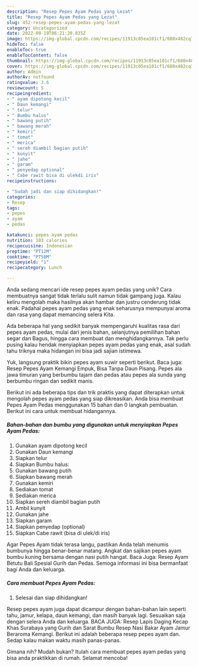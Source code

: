 ```yaml
---
description: "Resep Pepes Ayam Pedas yang Lezat"
title: "Resep Pepes Ayam Pedas yang Lezat"
slug: 452-resep-pepes-ayam-pedas-yang-lezat
category: Uncategorized
date: 2022-09-19T06:21:20.835Z
image: https://img-global.cpcdn.com/recipes/11913c05ea101cf1/680x482cq70/pepes-ayam-pedas-foto-resep-utama.jpg
hideToc: false
enableToc: true
enableTocContent: false
thumbnail: https://img-global.cpcdn.com/recipes/11913c05ea101cf1/680x482cq70/pepes-ayam-pedas-foto-resep-utama.jpg
cover: https://img-global.cpcdn.com/recipes/11913c05ea101cf1/680x482cq70/pepes-ayam-pedas-foto-resep-utama.jpg
author: Admin
authorAv: notfound
ratingvalue: 3.6
reviewcount: 5
recipeingredient:
- " ayam dipotong kecil"
- " Daun kemangi"
- " telur"
- " Bumbu halus"
- " bawang putih"
- " bawang merah"
- " kemiri"
- " tomat"
- " merica"
- " sereh diambil bagian putih"
- " kunyit"
- " jahe"
- " garam"
- " penyedap optional"
- " Cabe rawit bisa di ulekdi iris"
recipeinstructions:

- "Sudah jadi dan siap dihidangkan!"
categories:
- Resep
tags:
- pepes
- ayam
- pedas

katakunci: pepes ayam pedas 
nutrition: 103 calories
recipecuisine: Indonesian
preptime: "PT12M"
cooktime: "PT58M"
recipeyield: "1"
recipecategory: Lunch

---
```





Anda sedang mencari ide resep pepes ayam pedas yang unik? Cara membuatnya sangat tidak terlalu sulit namun tidak gampang juga. Kalau keliru mengolah maka hasilnya akan hambar dan justru cenderung tidak enak. Padahal pepes ayam pedas yang enak seharusnya mempunyai aroma dan rasa yang dapat memancing selera Kita.





Ada beberapa hal yang sedikit banyak mempengaruhi kualitas rasa dari pepes ayam pedas, mulai dari jenis bahan, selanjutnya pemilihan bahan segar dan Bagus, hingga cara membuat dan menghidangkannya. Tak perlu pusing kalau hendak menyiapkan pepes ayam pedas yang enak,      asal sudah tahu triknya maka hidangan ini bisa jadi sajian istimewa.














Yuk, langsung praktik bikin pepes ayam suwir seperti berikut. Baca juga: Resep Pepes Ayam Kemangi Empuk, Bisa Tanpa Daun Pisang. Pepes ala jawa timuran yang berbumbu tajam dan pedas atau pepes ala sunda yang berbumbu ringan dan sedikit manis.






Berikut ini ada beberapa tips dan trik praktis yang dapat diterapkan untuk mengolah pepes ayam pedas yang siap dikreasikan. Anda bisa membuat Pepes Ayam Pedas menggunakan 15 bahan dan 0 langkah pembuatan. Berikut ini cara untuk membuat hidangannya.

<!--inarticleads1-->

##### Bahan-bahan dan bumbu yang digunakan untuk menyiapkan Pepes Ayam Pedas:

1. Gunakan  ayam dipotong kecil
1. Gunakan  Daun kemangi
1. Siapkan  telur
1. Siapkan  Bumbu halus:
1. Gunakan  bawang putih
1. Siapkan  bawang merah
1. Gunakan  kemiri
1. Sediakan  tomat
1. Sediakan  merica
1. Siapkan  sereh diambil bagian putih
1. Ambil  kunyit
1. Gunakan  jahe
1. Siapkan  garam
1. Siapkan  penyedap (optional)
1. Siapkan  Cabe rawit (bisa di ulek/di iris)


Agar Pepes Ayam tidak terasa langu, pastikan Anda telah menumis bumbunya hingga benar-benar matang. Angkat dan sajikan pepes ayam bumbu kuning bersama dengan nasi putih hangat. Baca Juga: Resep Ayam Betutu Bali Spesial Gurih dan Pedas. Semoga informasi ini bisa bermanfaat bagi Anda dan keluarga. 

<!--inarticleads2-->

##### Cara membuat Pepes Ayam Pedas:


1. Selesai dan siap dihidangkan!

Resep pepes ayam juga dapat dicampur dengan bahan-bahan lain seperti tahu, jamur, kelapa, daun kemangi, dan masih banyak lagi. Sesuaikan saja dengan selera Anda dan keluarga. BACA JUGA: Resep Lapis Daging Kecap Khas Surabaya yang Gurih dan Sarat Bumbu Resep Nasi Bakar Ayam Jamur Beraroma Kemangi. Berikut ini adalah beberapa resep pepes ayam dan. Sedap kalau makan waktu masih panas-panas. 

Gimana nih? Mudah bukan? Itulah cara membuat pepes ayam pedas yang bisa anda praktikkan di rumah. Selamat mencoba!
